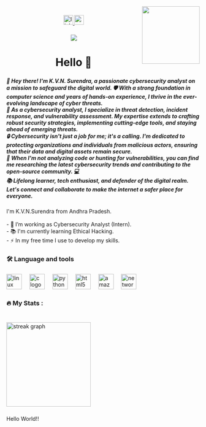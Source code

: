 <img align="right" height="150" src="https://camo.githubusercontent.com/62da68eb62b1e5f175f7d1f0191dd89a653d7908feb22d37d4a0ab07365d6791/68747470733a2f2f6d656469612e67697068792e636f6d2f6d656469612f4d3967624264396e6244724f5475314d71782f67697068792e676966"  />

###

<div align="center">
  <a href="https://www.linkedin.com/in/k-v-n-surendra-207bba136/" target="_blank">
    <img src="https://img.shields.io/static/v1?message=LinkeIn&logo=linkedin&label=&color=0077B5&logoColor=white&labelColor=&style=for-the-badge" height="25" alt="linkedin logo"  />
  </a>
  <a href="kanagalasurendra123@gmail.com" target="_blank">
    <img src="https://img.shields.io/static/v1?message=Gmail&logo=gmail&label=&color=D14836&logoColor=white&labelColor=&style=for-the-badge" height="25" alt="gmail logo"  />
  </a>
</div>

###

<div align="center">
  <img src="https://profile-counter.glitch.me/KVNSurendra/count.svg?"  />
</div>

###

<h1 align="center">Hello 👋</h1>

###

<h5 align="left">👋 Hey there! I'm K.V.N. Surendra, a passionate cybersecurity analyst on a mission to safeguard the digital world. 🛡️ With a strong foundation in computer science and years of hands-on experience, I thrive in the ever-evolving landscape of cyber threats.<br>💼 As a cybersecurity analyst, I specialize in threat detection, incident response, and vulnerability assessment. My expertise extends to crafting robust security strategies, implementing cutting-edge tools, and staying ahead of emerging threats.<br>🔒 Cybersecurity isn't just a job for me; it's a calling. I'm dedicated to protecting organizations and individuals from malicious actors, ensuring that their data and digital assets remain secure.<br>🔬 When I'm not analyzing code or hunting for vulnerabilities, you can find me researching the latest cybersecurity trends and contributing to the open-source community. 💻<br>📚 Lifelong learner, tech enthusiast, and defender of the digital realm. Let's connect and collaborate to make the internet a safer place for everyone.</h5>

###

<p align="left">I'm K.V.N.Surendra from Andhra Pradesh.<br><br>- 🔭 I’m working as Cybersecurity Analyst (Intern).<br>- 📚 I'm currently learning Ethical Hacking.<br>- ⚡ In my free time I use to develop my skills.</p>

###

<h3 align="left">🛠 Language and tools</h3>

###

<div align="left">
  <img src="https://cdn.jsdelivr.net/gh/devicons/devicon/icons/linux/linux-original.svg" height="40" alt="linux logo"  />
  <img width="12" />
  <img src="https://cdn.jsdelivr.net/gh/devicons/devicon/icons/c/c-original.svg" height="40" alt="c logo"  />
  <img width="12" />
  <img src="https://cdn.jsdelivr.net/gh/devicons/devicon/icons/python/python-original.svg" height="40" alt="python logo"  />
  <img width="12" />
  <img src="https://cdn.jsdelivr.net/gh/devicons/devicon/icons/html5/html5-original.svg" height="40" alt="html5 logo"  />
  <img width="12" />
  <img src="https://cdn.jsdelivr.net/gh/devicons/devicon/icons/amazonwebservices/amazonwebservices-original.svg" height="40" alt="amazonwebservices logo"  />
  <img width="12" />
  <img src="https://cdn.jsdelivr.net/gh/devicons/devicon/icons/networkx/networkx-original.svg" height="40" alt="networkx logo"  />
</div>

###

<h3 align="left">🔥   My Stats :</h3>

###

<br clear="both">

<div align="left">
  <img src="https://streak-stats.demolab.com?user=KVNSurendra&locale=en&mode=daily&theme=dark&hide_border=false&border_radius=5&order=3" height="220" alt="streak graph"  />
</div>

###

<p align="left">Hello World!!</p>

###
